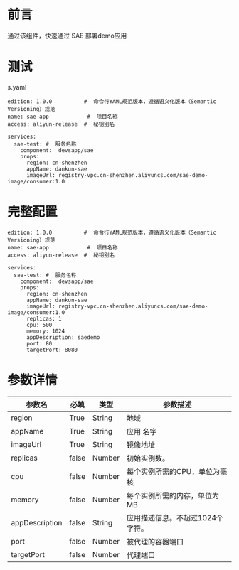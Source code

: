 # 前言

通过该组件，快速通过 SAE 部署demo应用

# 测试

s.yaml

```
edition: 1.0.0          #  命令行YAML规范版本，遵循语义化版本（Semantic Versioning）规范
name: sae-app            #  项目名称
access: aliyun-release  #  秘钥别名

services:
  sae-test: #  服务名称
    component:  devsapp/sae
    props:
      region: cn-shenzhen
      appName: dankun-sae
      imageUrl: registry-vpc.cn-shenzhen.aliyuncs.com/sae-demo-image/consumer:1.0
```

# 完整配置

```
edition: 1.0.0          #  命令行YAML规范版本，遵循语义化版本（Semantic Versioning）规范
name: sae-app            #  项目名称
access: aliyun-release  #  秘钥别名

services:
  sae-test: #  服务名称
    component:  devsapp/sae
    props:
      region: cn-shenzhen
      appName: dankun-sae
      imageUrl: registry-vpc.cn-shenzhen.aliyuncs.com/sae-demo-image/consumer:1.0
      replicas: 1
      cpu: 500
      memory: 1024
      appDescription: saedemo
      port: 80
      targetPort: 8080
```

# 参数详情

| 参数名 |  必填  |  类型  |  参数描述  |
| --- |  ---  |  ---  |  ---  |
| region | True | String | 地域 |
| appName | True | String | 应用 名字 |
| imageUrl | True | String | 镜像地址 |
| replicas | false | Number | 初始实例数。|
| cpu | false | Number | 每个实例所需的CPU，单位为毫核 |
| memory | false | Number | 每个实例所需的内存，单位为MB |
| appDescription | false | String | 应用描述信息。不超过1024个字符。|
| port | false | Number | 被代理的容器端口 |
| targetPort | false | Number | 代理端口 |
